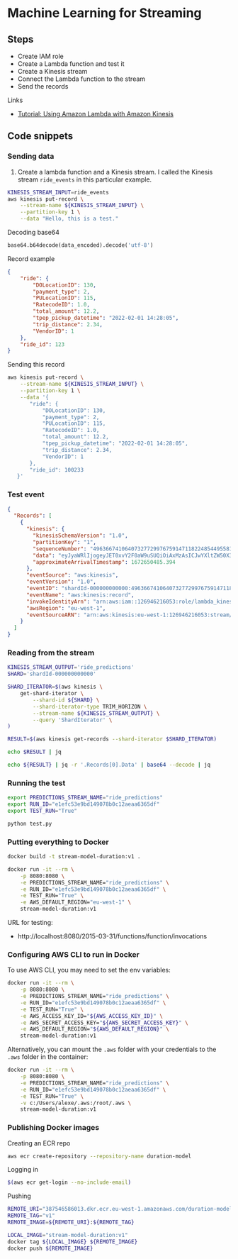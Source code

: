 # Machine Learning for Streaming

## Steps

* Create IAM role
* Create a Lambda function and test it
* Create a Kinesis stream
* Connect the Lambda function to the stream
* Send the records

Links

* [Tutorial: Using Amazon Lambda with Amazon Kinesis](https://docs.amazonaws.cn/en_us/lambda/latest/dg/with-kinesis-example.html)

## Code snippets

### Sending data

1. Create a lambda function and a Kinesis stream. I called the Kinesis stream `ride_events` in this particular example.


```bash
KINESIS_STREAM_INPUT=ride_events
aws kinesis put-record \
    --stream-name ${KINESIS_STREAM_INPUT} \
    --partition-key 1 \
    --data "Hello, this is a test."
```

Decoding base64

```python
base64.b64decode(data_encoded).decode('utf-8')
```

Record example

```json
{
    "ride": {
        "DOLocationID": 130,
        "payment_type": 2,
        "PULocationID": 115,
        "RatecodeID": 1.0,
        "total_amount": 12.2,
        "tpep_pickup_datetime": "2022-02-01 14:28:05",
        "trip_distance": 2.34,
        "VendorID": 1
    },
    "ride_id": 123
}
```

Sending this record

```bash
aws kinesis put-record \
    --stream-name ${KINESIS_STREAM_INPUT} \
    --partition-key 1 \
    --data '{
       "ride": {
           "DOLocationID": 130,
           "payment_type": 2,
           "PULocationID": 115,
           "RatecodeID": 1.0,
           "total_amount": 12.2,
           "tpep_pickup_datetime": "2022-02-01 14:28:05",
           "trip_distance": 2.34,
           "VendorID": 1
       },
       "ride_id": 100233
   }'
```

### Test event


```json
{
  "Records": [
    {
      "kinesis": {
        "kinesisSchemaVersion": "1.0",
        "partitionKey": "1",
        "sequenceNumber": "49636674106407327729976759147118224854495581328161898498",
        "data": "eyJyaWRlIjogeyJET0xvY2F0aW9uSUQiOiAxMzAsICJwYXltZW50X3R5cGUiOiAyLCAiUFVMb2NhdGlvbklEIjogMTE1LCAiUmF0ZWNvZGVJRCI6IDEuMCwgInRvdGFsX2Ftb3VudCI6IDEyLjIsICJ0cGVwX3BpY2t1cF9kYXRldGltZSI6ICIyMDIyLTAyLTAxIDE0OjI4OjA1IiwgInRyaXBfZGlzdGFuY2UiOiAyLjM0LCAiVmVuZG9ySUQiOiAxfSwgInJpZGVfaWQiOiAxMjN9",
        "approximateArrivalTimestamp": 1672650485.394
      },
      "eventSource": "aws:kinesis",
      "eventVersion": "1.0",
      "eventID": "shardId-000000000000:49636674106407327729976759147118224854495581328161898498",
      "eventName": "aws:kinesis:record",
      "invokeIdentityArn": "arn:aws:iam::126946216053:role/lambda_kinesis_custom",
      "awsRegion": "eu-west-1",
      "eventSourceARN": "arn:aws:kinesis:eu-west-1:126946216053:stream/ride_events"
    }
  ]
}
```

### Reading from the stream

```bash
KINESIS_STREAM_OUTPUT='ride_predictions'
SHARD='shardId-000000000000'

SHARD_ITERATOR=$(aws kinesis \
    get-shard-iterator \
        --shard-id ${SHARD} \
        --shard-iterator-type TRIM_HORIZON \
        --stream-name ${KINESIS_STREAM_OUTPUT} \
        --query 'ShardIterator' \
)

RESULT=$(aws kinesis get-records --shard-iterator $SHARD_ITERATOR)

echo $RESULT | jq 

echo ${RESULT} | jq -r '.Records[0].Data' | base64 --decode | jq
``` 


### Running the test

```bash
export PREDICTIONS_STREAM_NAME="ride_predictions"
export RUN_ID="e1efc53e9bd149078b0c12aeaa6365df"
export TEST_RUN="True"

python test.py
```

### Putting everything to Docker

```bash
docker build -t stream-model-duration:v1 .

docker run -it --rm \
    -p 8080:8080 \
    -e PREDICTIONS_STREAM_NAME="ride_predictions" \
    -e RUN_ID="e1efc53e9bd149078b0c12aeaa6365df" \
    -e TEST_RUN="True" \
    -e AWS_DEFAULT_REGION="eu-west-1" \
    stream-model-duration:v1
```

URL for testing:

* http://localhost:8080/2015-03-31/functions/function/invocations



### Configuring AWS CLI to run in Docker

To use AWS CLI, you may need to set the env variables:

```bash
docker run -it --rm \
    -p 8080:8080 \
    -e PREDICTIONS_STREAM_NAME="ride_predictions" \
    -e RUN_ID="e1efc53e9bd149078b0c12aeaa6365df" \
    -e TEST_RUN="True" \
    -e AWS_ACCESS_KEY_ID="${AWS_ACCESS_KEY_ID}" \
    -e AWS_SECRET_ACCESS_KEY="${AWS_SECRET_ACCESS_KEY}" \
    -e AWS_DEFAULT_REGION="${AWS_DEFAULT_REGION}" \
    stream-model-duration:v1
```

Alternatively, you can mount the `.aws` folder with your credentials to the `.aws` folder in the container:

```bash
docker run -it --rm \
    -p 8080:8080 \
    -e PREDICTIONS_STREAM_NAME="ride_predictions" \
    -e RUN_ID="e1efc53e9bd149078b0c12aeaa6365df" \
    -e TEST_RUN="True" \
    -v c:/Users/alexe/.aws:/root/.aws \
    stream-model-duration:v1
```

### Publishing Docker images

Creating an ECR repo

```bash
aws ecr create-repository --repository-name duration-model
```

Logging in

```bash
$(aws ecr get-login --no-include-email)
```

Pushing 

```bash
REMOTE_URI="387546586013.dkr.ecr.eu-west-1.amazonaws.com/duration-model"
REMOTE_TAG="v1"
REMOTE_IMAGE=${REMOTE_URI}:${REMOTE_TAG}

LOCAL_IMAGE="stream-model-duration:v1"
docker tag ${LOCAL_IMAGE} ${REMOTE_IMAGE}
docker push ${REMOTE_IMAGE}
```
